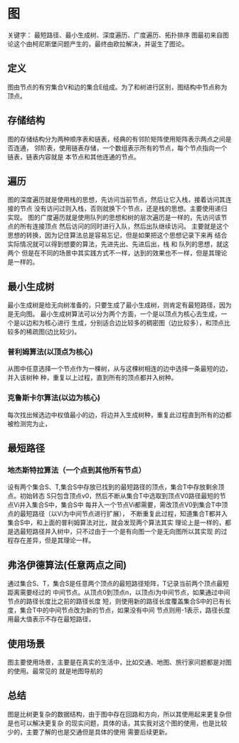 # 图
关键字： 最短路径、最小生成树、深度遍历、广度遍历、拓扑排序
图最初来自图论这个由柯尼斯堡问题产生的，最终由欧拉解决，并诞生了图论。
## 定义
图由节点的有穷集合V和边的集合E组成。为了和树进行区别，图结构中节点称为顶点。
## 存储结构
图的存储结构分为两种顺序表和链表，经典的有邻阶矩阵使用矩阵表示两点之间是否连通，
邻阶表，使用链表存储，一个数组表示所有的节点，每个节点指向一个链表，链表内容就是
本节点和其他连通的节点。
## 遍历
图的深度遍历就是使用栈的思想，先访问当前节点，然后让它入栈，接着访问其连接的节点
没有访问过则入栈，否则就换下个节点，还是栈的思想。主要使用递归实现。
图的广度遍历就是使用队列的思想和树的层次遍历是一样的，先访问该节点的所有连接顶点
然后访问的同时进行入队，然后出队继续访问。
主要就是这个思想的转换，因为记住算法总是容易忘记，但是如果把这个思想记录下来再
结合实际情况就可以得到想要的算法，先进先出、先进后出，栈 和 队列的思想，就这两个
但是在不同的场景中其实践方式不一样，达到的效果也不一样，但是其理论是一样的。
## 最小生成树
最小生成树是给无向树准备的，只要生成了最小生成树，则肯定有最短路径，因为是无向图。
最小生成树算法可以分为两个方面，一个是以顶点为核心去生成，一个是以边和为核心进行
生成，分别适合边比较多的稠密图（边比较多），和顶点比较多的稀疏图(边比较少)。
### 普利姆算法(以顶点为核心)
从图中任意选择一个节点作为一棵树，从与这棵树相连的边中选择一条最短的边，并入该树种
种，重复以上过程，直到所有的顶点都并入树种。
### 克鲁斯卡尔算法(以边为核心)
每次找出候选边中权值最小的边，将边并入生成树种，重复此过程直到所有的边都被检测完为止，
## 最短路径
### 地杰斯特拉算法（一个点到其他所有节点）
设有两个集合S、T,集合S中存放已找到的最短路径的顶点，集合T中存放剩余顶点。初始转态
S只包含顶点v0，然后不断从集合T中选取到顶点V0路径最短的节点Vi并入集合S中，集合S中
每并入一个节点Vi都需要，需改顶点V0到集合T中顶点的最短路径（以Vi为中间节点进行扩展），
不断重复此过程，知道集合T都并入集合S中，和上面的普利姆算法对比，就会发现两个算法其实
理论上是一样的，都是选最短路径并入树中，只不过由于一个是有向图一个是无向图所以其实现
的过程存在差异，但是其理论一样。
##  弗洛伊德算法(任意两点之间)
通过集合S、T，集合S是任意两个顶点的最短路径矩阵，T记录当前两个顶点最短距离需要经过的
中间节点。从顶点0到顶点n，以顶点i为中间节点，如果通过中间节点的路径长度比之前的路径长度
短，则使用新的路径长度覆盖集合S中的已有长度，集合T中的中间节点改为新的节点，如果没有中间
节点则用-1表示，路径长度用最大值表示不存在最短路径，
## 使用场景
图主要使用场景，主要是在真实的生活中，比如交通、地图、旅行家问题都是对图的使用。最常见的
就是地图导航的
## 总结
图是比树更复杂的数据结构，由于图中存在回路和方向，所以其使用起来更复杂但是也可以解决更复杂
的现实问题，具体的话，其实我对这个图的使用，也是比较少的，主要了解的也是交通但是具体的使用
需要后续更新。